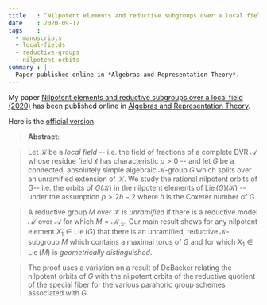 ```yaml
---
title   : “Nilpotent elements and reductive subgroups over a local field” (manuscript)
date    : 2020-09-17
tags    :
  - manuscripts
  - local-fields
  - reductive-groups
  - nilpotent-orbits
summary : |
  Paper published online in *Algebras and Representation Theory*.
---
```


My paper [Nilpotent elements and reductive subgroups over a local
field (2020)](/pages/manuscripts.html#nilpotent-elements-and-reductive-subgroups-over-a-local-field)
has been published online in [Algebras and Representation
Theory](https://www.springer.com/journal/10468?IFA). 

Here is the [official version](https://rdcu.be/b8AHO).


> **Abstract**:

> Let $\mathcal{K}$ be a *local field* -- i.e. the field of fractions
> of a complete DVR $\mathscr{A}$ whose residue field $\mathcal{k}$ has
> characteristic $p > 0$ -- and let $G$ be a connected, absolutely
> simple algebraic $\mathcal{K}$-group $G$ which splits over an unramified
> extension of $\mathcal{K}$. We study the rational nilpotent orbits of
> $G$-- i.e. the orbits of $G(\mathcal{K})$ in the nilpotent elements of
> $\operatorname{Lie}(G)(\mathcal{K})$ -- under the assumption $p>2h-2$ where $h$ is
> the Coxeter number of $G$.

>  A reductive group $M$ over $\mathcal{K}$ is *unramified* if there
>  is a reductive model $\mathcal{M}$ over $\mathscr{A}$ for which $M =
>  \mathcal{M}_\mathcal{K}$. Our main result shows for any nilpotent element $X_1
>  \in \operatorname{Lie}(G)$ that there is an unramified, reductive
>  $\mathcal{K}$-subgroup $M$ which contains a maximal torus of $G$ and
>  for which $X_1 \in \operatorname{Lie}(M)$ is *geometrically
>  distinguished*.

>  The proof uses a variation on a result of DeBacker relating the
>  nilpotent orbits of $G$ with the nilpotent orbits of the
>  reductive quotient of the special fiber for the various parahoric
>  group schemes associated with $G$.


